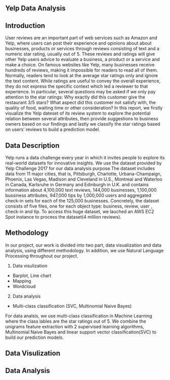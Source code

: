 ## Yelp Data Analysis ##
## Introduction
User reviews are an important part of web services such as Amazon and Yelp, where users can post their experience and opinions about about businesses, products or services through reviews consisting of text and a numeric star rating, usually out of 5.  These reviews and ratings will give other Yelp users advice to evaluate a business, a product or a service and make a choice. On famous websites like Yelp, many businesses receive hundreds of reviews, making it impossible for readers to read all of them. Normally, readers tend to look at the average star ratings only and ignore the text content. While ratings are useful to convey the overall experience, they do not express the specific context which led a reviewer to that experience. In particular, several questions may be asked if we only pay attention to the star ratings: Why exactly did this customer give the restaurant 3/5 stars? What aspect did this customer not satisfy with, the quality of food, waiting time or other consideration?  In this report, we firstly visualize the Yelp dateset of its review system to explore the potential relation between several attributes, then provide suggestions to business owners based on our findings and lastly we classify the star ratings based on users’ reviews to build a prediction model.

##  Data Description
Yelp runs a data challenge every year in which it invites people to explore its real-world datasets for innovative insights. We use the dataset provided by Yelp Challenge 2017 for our data analysis purpose.The dataset includes data from 11 major cities, that is, Pittsburgh, Charlotte, Urbana-Champaign, Phoenix, Las Vegas, Madison and Cleveland in U.S., Montreal and Waterloo in Canada, Karlsruhe in Germany and Edinburgh in U.K. and contains information about 4,100,000 text reviews, 144,000 businesses, 1,100,000 bussiness attributes, 947,000 tips by 1,000,000 users and aggregated check-in sets for each of the 125,000 businesses. Concretely, the dataset consists of five files, one for each object type: business, review, user , check-in and tip. To access this huge dataset, we lauched an AWS EC2 Spot instance to process the dataset(4 million reviews).

## Methodology 
In our project, our work is divided into two part, data visualization and data analysis, using different methodology. In addition, we use Natural Language Processing throughout our project. 

1. Data visulization
- Barplot, Line chart
- Mapping
- Wordcloud
2. Data analysis
- Multi-class classification (SVC, Multinomial Naive Bayes)

For data analsis, we use multi-class classification in Machine Learning where the class lables are the star ratings out of 5. We combine the unigrams feature extraction with 2 supervised learning algorithms, Multinomial Naive Bayes and linear support vector classification(SVC) to build our prediction models.

## Data Visulization

## Data Analysis


